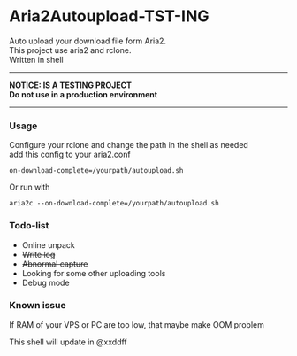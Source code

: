 # Aria2Autoupload-TST-ING
Auto upload your download file form Aria2.  
This project use aria2 and rclone.  
Written in shell  
***  
**NOTICE: IS A TESTING PROJECT**  
**Do not use in a production environment**  
***  
### Usage  
Configure your rclone and change the path in the shell as needed  
add this config to your aria2.conf  
```
on-download-complete=/yourpath/autoupload.sh
```  
Or run with
```
aria2c --on-download-complete=/yourpath/autoupload.sh
```
### Todo-list  
- Online unpack  
- ~~Write log~~  
- ~~Abnormal capture~~  
- Looking for some other uploading tools
- Debug mode

### Known issue  
If RAM of your VPS or PC are too low, that maybe make OOM problem


This shell will update in @xxddff

